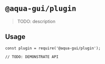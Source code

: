 # `@aqua-gui/plugin`

> TODO: description

## Usage

```
const plugin = require('@aqua-gui/plugin');

// TODO: DEMONSTRATE API
```
